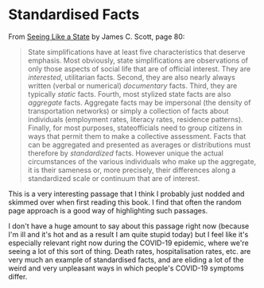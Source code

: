 # Standardised Facts

From [Seeing Like a State](https://amzn.to/2ZB2wmE) by James C. Scott, page 80:

> State simplifications have at least five characteristics that deserve emphasis. Most obviously, state simplifications are observations of only those aspects of social life that are of official interest. They are *interested*, utilitarian facts. Second, they are also nearly always written (verbal or numerical) *documentary* facts. Third, they are typically *static* facts. Fourth, most stylized state facts are also *aggregate* facts. Aggregate facts may be impersonal (the density of transportation networks) or simply a collection of facts about individuals (employment rates, literacy rates, residence patterns). Finally, for most purposes, stateofficials need to group citizens in ways that permit them to make a collective assessment. Facts that can be aggregated and presented as averages or distributions must therefore by *standardized* facts. However unique the actual circumstances of the various individuals who make up the aggregate, it is their sameness or, more precisely, their differences along a standardized scale or continuum that are of interest.

This is a very interesting passage that I think I probably just nodded and skimmed over when first reading this book. I find that often the random page approach is a good way of highlighting such passages.

I don't have a huge amount to say about this passage right now (because I'm ill and it's hot and as a result I am quite stupid today) but I feel like it's especially relevant right now during the COVID-19 epidemic, where we're seeing a lot of this sort of thing. Death rates, hospitalisation rates, etc. are very much an example of standardised facts, and are eliding a lot of the weird and very unpleasant ways in which people's COVID-19 symptoms differ.
